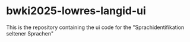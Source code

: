 # bwki2025-lowres-langid-ui
This is the repository containing the ui code for the "Sprachidentifikation seltener Sprachen"
